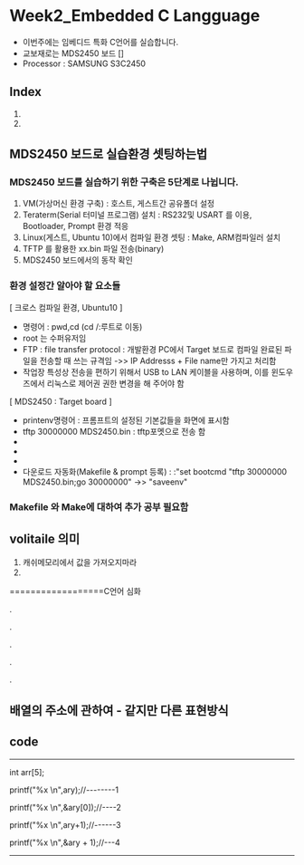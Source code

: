 
# Week2_Embedded C Langguage
 - 이번주에는 임베디드 특화 C언어를 실습합니다.
 - 교보재로는 MDS2450 보드 []
 - Processor : SAMSUNG S3C2450
## Index
1. 
2. 

## MDS2450 보드로 실습환경 셋팅하는법 
 ### MDS2450 보드를 실습하기 위한 구축은 5단계로 나뉩니다. 
 1. VM(가상머신 환경 구축) : 호스트, 게스트간 공유폴더 설정
 2. Teraterm(Serial 터미널 프로그램) 설치 : RS232및 USART 를 이용, Bootloader, Prompt 환경 적응
 3. Linux(게스트, Ubuntu 10)에서 컴파일 환경 셋팅 : Make, ARM컴파일러 설치
 4. TFTP 를 활용한 xx.bin 파일 전송(binary)
 5. MDS2450 보드에서의 동작 확인 

### 환경 설정간 알아야 할 요소들
 [ 크로스 컴파일 환경, Ubuntu10 ]
 - 명령어 : pwd,cd (cd /:루트로 이동) 
 - root 는 수퍼유저임
 - FTP : file transfer protocol : 개발환경 PC에서 Target 보드로 컴파일 완료된 파일을 전송할 때 쓰는 규격임 ->> IP Addresss + File name만 가지고 처리함
 - 작업장 특성상 전송을 편하기 위해서 USB to LAN 케이블을 사용하며, 이를 윈도우즈에서 리눅스로 제어권 권한 변경을 해 주어야 함
 
 [ MDS2450 : Target board ]
 - printenv명령어 : 프롬프트의 설정된 기본값들을 화면에 표시함
 - tftp 30000000 MDS2450.bin : tftp포멧으로 전송 함
 -
 -
 -
 - 다운로드 자동화(Makefile & prompt 등록) :
 :"set bootcmd "tftp 30000000 MDS2450.bin;go 30000000"  ->>   "saveenv"


### Makefile 와 Make에 대하여 추가 공부 필요함

## volitaile 의미
1. 캐쉬메모리에서 값을 가져오지마라
2. 

==================C언어 심화

.

.

.

.


.



## 배열의 주소에 관하여 - 같지만 다른 표현방식

## code

---
int arr[5];

printf("%x \n",ary);//--------1

printf("%x \n",&ary[0]);//----2

printf("%x \n",ary+1);//------3

printf("%x \n",&ary + 1);//---4

---




